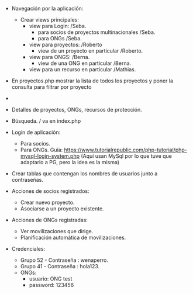   * Navegación por la aplicación:
      * Crear views principales:
          * view para Login:   /Seba.
              * para socios de proyectos multinacionales /Seba.
              * para ONGs  /Seba.
          * view para proyectos:  /Roberto
              * view de un proyecto en particular /Roberto.
          * view para ONGS: /Berna.
              * view de una ONG en particular /Berna.
          * view para un recurso en particular /Mathias.

  * En proyectos.php mostrar la lista de todos los proyectos y poner la consulta para filtrar
    por proyecto

  *

  * Detalles de proyectos, ONGs, recursos de protección.

  * Búsqueda. / va en index.php

  * Login de aplicación:
      * Para socios.
      * Para ONGs.
  Guía: https://www.tutorialrepublic.com/php-tutorial/php-mysql-login-system.php (Aquí usan MySql por lo que tuve que adaptarlo a PG, pero la idea es la misma)

  * Crear tablas que contengan los nombres de usuarios junto a contraseñas.

  * Acciones de socios registrados:
      * Crear nuevo proyecto.
      * Asociarse a un proyecto existente.

  * Acciones de ONGs registradas:
      * Ver movilizaciones que dirige.
      * Planificación automática de movilizaciones.

  * Credenciales:
     * Grupo 52 - Contraseña : wenaperro.
     * Grupo 41 - Contraseña : hola123.
     * ONGs:
          * usuario: ONG test
          * password: 123456
